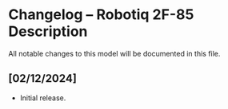 # Changelog – Robotiq 2F-85 Description

All notable changes to this model will be documented in this file.

## [02/12/2024]
- Initial release.